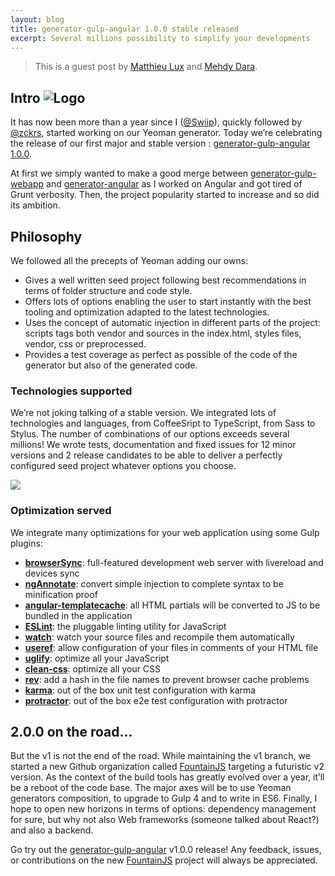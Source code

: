 ```yaml
---
layout: blog
title: generator-gulp-angular 1.0.0 stable released
excerpt: Several millions possibility to simplify your developments
---
```


> This is a guest post by [Matthieu Lux](https://github.com/Swiip) and [Mehdy Dara](https://github.com/zckrs).

## Intro ![Logo](/assets/img/blog/generator-gulp-angular-logo.png)


It has now been more than a year since I ([@Swiip](https://twitter.com/Swiip)), quickly followed by [@zckrs](https://twitter.com/Zckrs), started working on our Yeoman generator. Today we’re celebrating the release of our first major and stable version : [generator-gulp-angular 1.0.0](https://www.npmjs.com/package/generator-gulp-angular).

At first we simply wanted to make a good merge between [generator-gulp-webapp](https://github.com/yeoman/generator-gulp-webapp) and [generator-angular](https://github.com/yeoman/generator-angular) as I worked on Angular and got tired of Grunt verbosity. Then, the project popularity started to increase and so did its ambition.

## Philosophy

We followed all the precepts of Yeoman adding our owns:
* Gives a well written seed project following best recommendations in terms of folder structure and code style.
* Offers lots of options enabling the user to start instantly with the best tooling and optimization adapted to the latest technologies.
* Uses the concept of automatic injection in different parts of the project: scripts tags both vendor and sources in the index.html, styles files, vendor, css or preprocessed.
* Provides a test coverage as perfect as possible of the code of the generator but also of the generated code.

### Technologies supported

We’re not joking talking of a stable version. We integrated lots of technologies and languages, from CoffeeSript to TypeScript, from Sass to Stylus. The number of combinations of our options exceeds several millions! We wrote tests, documentation and fixed issues for 12 minor versions and 2 release candidates to be able to deliver a perfectly configured seed project whatever options you choose.

![](/assets/img/blog/technologies-gga.png)

### Optimization served

We integrate many optimizations for your web application using some Gulp plugins:
* **[browserSync](http://www.browsersync.io/docs/gulp/)**: full-featured development web server with livereload and devices sync
* **[ngAnnotate](https://github.com/Kagami/gulp-ng-annotate)**: convert simple injection to complete syntax to be minification proof
* **[angular-templatecache](https://github.com/miickel/gulp-angular-templatecache)**: all HTML partials will be converted to JS to be bundled in the application
* **[ESLint](https://github.com/adametry/gulp-eslint)**: the pluggable linting utility for JavaScript
* **[watch](https://github.com/gulpjs/gulp/blob/master/docs/API.md#gulpwatchglob--opts-tasks-or-gulpwatchglob--opts-cb)**: watch your source files and recompile them automatically
* **[useref](https://github.com/jonkemp/gulp-useref)**: allow configuration of your files in comments of your HTML file
* **[uglify](https://github.com/terinjokes/gulp-uglify)**: optimize all your JavaScript
* **[clean-css](https://github.com/murphydanger/gulp-minify-css)**: optimize all your CSS
* **[rev](https://github.com/sindresorhus/gulp-rev)**: add a hash in the file names to prevent browser cache problems
* **[karma](https://github.com/karma-runner/gulp-karma#tldr)**: out of the box unit test configuration with karma
* **[protractor](https://github.com/mllrsohn/gulp-protractor)**: out of the box e2e test configuration with protractor

## 2.0.0 on the road...

But the v1 is not the end of the road. While maintaining the v1 branch, we started a new Github organization called [FountainJS](https://github.com/FountainJS) targeting a futuristic v2 version. As the context of the build tools has greatly evolved over a year, it’ll be a reboot of the code base.
The major axes will be to use Yeoman generators composition, to upgrade to Gulp 4 and to write in ES6. Finally, I hope to open new horizons in terms of options: dependency management for sure, but why not also Web frameworks (someone talked about React?) and also a backend.


Go try out the [generator-gulp-angular](https://www.npmjs.com/package/generator-gulp-angular) v1.0.0 release! Any feedback, issues, or contributions on the new  [FountainJS](https://github.com/FountainJS) project will always be appreciated.
